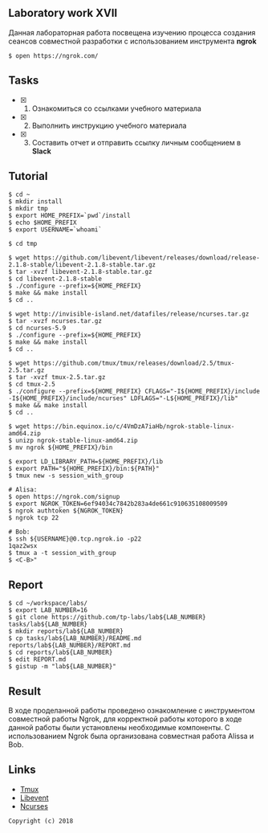 ## Laboratory work XVII

Данная лабораторная работа посвещена изучению процесса создания сеансов совместной разработки с использованием инструмента **ngrok**

```ShellSession
$ open https://ngrok.com/
```

## Tasks

- [x] 1. Ознакомиться со ссылками учебного материала
- [x] 2. Выполнить инструкцию учебного материала
- [x] 3. Составить отчет и отправить ссылку личным сообщением в **Slack**

## Tutorial

```ShellSession
$ cd ~
$ mkdir install
$ mkdir tmp
$ export HOME_PREFIX=`pwd`/install
$ echo $HOME_PREFIX
$ export USERNAME=`whoami`
```

```ShellSession
$ cd tmp
```

```ShellSession
$ wget https://github.com/libevent/libevent/releases/download/release-2.1.8-stable/libevent-2.1.8-stable.tar.gz
$ tar -xvzf libevent-2.1.8-stable.tar.gz
$ cd libevent-2.1.8-stable
$ ./configure --prefix=${HOME_PREFIX}
$ make && make install 
$ cd ..
```

```ShellSession
$ wget http://invisible-island.net/datafiles/release/ncurses.tar.gz
$ tar -xvzf ncurses.tar.gz
$ cd ncurses-5.9
$ ./configure --prefix=${HOME_PREFIX}
$ make && make install 
$ cd ..
```


```ShellSession
$ wget https://github.com/tmux/tmux/releases/download/2.5/tmux-2.5.tar.gz
$ tar -xvzf tmux-2.5.tar.gz
$ cd tmux-2.5
$ ./configure --prefix=${HOME_PREFIX} CFLAGS="-I${HOME_PREFIX}/include -I${HOME_PREFIX}/include/ncurses" LDFLAGS="-L${HOME_PREFIX}/lib"
$ make && make install
$ cd ..
```

```ShellSession
$ wget https://bin.equinox.io/c/4VmDzA7iaHb/ngrok-stable-linux-amd64.zip
$ unizp ngrok-stable-linux-amd64.zip
$ mv ngrok ${HOME_PREFIX}/bin
```

```ShellSession
$ export LD_LIBRARY_PATH=${HOME_PREFIX}/lib
$ export PATH="${HOME_PREFIX}/bin:${PATH}"
$ tmux new -s session_with_group
```

```ShellSession
# Alisa:
$ open https://ngrok.com/signup
$ export NGROK_TOKEN=6ef94034c7842b283a4de661c910635108009509
$ ngrok authtoken ${NGROK_TOKEN}
$ ngrok tcp 22

```

```ShellSession
# Bob:
$ ssh ${USERNAME}@0.tcp.ngrok.io -p22
1qaz2wsx
$ tmux a -t session_with_group
$ <C-B>"
```

## Report

```ShellSession
$ cd ~/workspace/labs/
$ export LAB_NUMBER=16
$ git clone https://github.com/tp-labs/lab${LAB_NUMBER} tasks/lab${LAB_NUMBER}
$ mkdir reports/lab${LAB_NUMBER}
$ cp tasks/lab${LAB_NUMBER}/README.md reports/lab${LAB_NUMBER}/REPORT.md
$ cd reports/lab${LAB_NUMBER}
$ edit REPORT.md
$ gistup -m "lab${LAB_NUMBER}"
```


## Result

В ходе проделанной работы проведено ознакомление с инструментом cовместной работы Ngrok, для корректной работы которого в ходе данной работы были установлены необходимые компоненты.
С использованием Ngrok была организована совместная работа Alissa и Bob.


## Links

- [Tmux](https://raw.githubusercontent.com/tmux/tmux/master/README)
- [Libevent](http://libevent.org)
- [Ncurses](http://invisible-island.net/ncurses/)

```
Copyright (c) 2018
```

